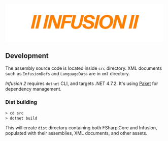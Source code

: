 ![INFUSION II](preview.png)

## Development

The assembly source code is located inside `src` directory.
XML documents such as `InfusionDefs` and `LanguageData` are in `xml` directory.

_Infusion 2_ requires `dotnet` CLI, and targets .NET 4.7.2. It's using [Paket](https://fsprojects.github.io/Paket/) for dependency management.

### Dist building
```
> cd src
> dotnet build
```

This will create `dist` directory containing both FSharp.Core and Infusion, populated with their assemblies, XML documents, and other assets.
